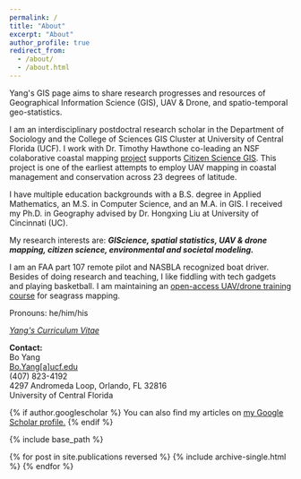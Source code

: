```yaml
---
permalink: /
title: "About"
excerpt: "About"
author_profile: true
redirect_from: 
  - /about/
  - /about.html
---
```

Yang's GIS page aims to share research progresses and resources of Geographical Information Science (GIS), UAV & Drone, and spatio-temporal geo-statistics. 

I am an interdisciplinary postdoctral research scholar in the Department of Sociology and the College of Sciences GIS Cluster at University of Central Florida (UCF). I work with Dr. Timothy Hawthone co-leading an NSF colaborative coastal mapping [project](http://www.citizensciencegis.org/projects/drone-mapping/) supports [Citizen Science GIS](https://www.citizensciencegis.org/). This project is one of the earliest attempts to employ UAV mapping in coastal management and conservation across 23 degrees of latitude. 

I have multiple education backgrounds with a B.S. degree in Applied Mathematics, an M.S. in Computer Science, and an M.A. in GIS. I received my Ph.D. in Geography advised by Dr. Hongxing Liu at University of Cincinnati (UC). 

My research interests are: **_GIScience, spatial statistics, UAV & drone mapping, citizen science, environmental and societal modeling._**

I am an FAA part 107 remote pilot and NASBLA recognized boat driver. Besides of doing research and teaching, I like fiddling with tech gadgets and playing basketball. I am maintaining an [open-access UAV/drone training course](https://gis-yang.github.io/DroneMapping/) for seagrass mapping.

Pronouns: he/him/his 

[*Yang's Curriculum Vitae*](https://docs.google.com/document/d/1nT3W5MqYg02pN3GBTEk82azSgIICLYM18z3yoXPlEDU/edit?usp=sharing)



**Contact:**\
Bo Yang\
[Bo.Yang[a]ucf.edu](Bo.Yang@ucf.edu) \
(407) 823-4192\
4297 Andromeda Loop, Orlando, FL 32816\
University of Central Florida


{% if author.googlescholar %}
  You can also find my articles on <u><a href="{{author.googlescholar}}">my Google Scholar profile</a>.</u>
{% endif %}

{% include base_path %}

{% for post in site.publications reversed %}
  {% include archive-single.html %}
{% endfor %}

